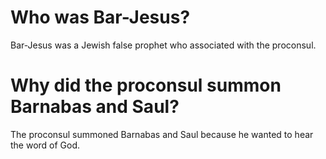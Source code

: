 # Who was Bar-Jesus?

Bar-Jesus was a Jewish false prophet who associated with the proconsul.

# Why did the proconsul summon Barnabas and Saul?

The proconsul summoned Barnabas and Saul because he wanted to hear the word of God.
